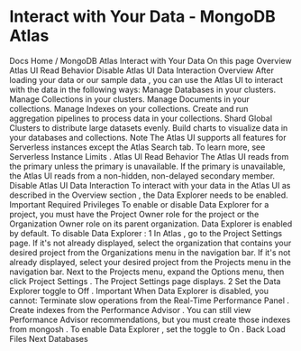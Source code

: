 # Interact with Your Data - MongoDB Atlas


Docs Home / MongoDB Atlas Interact with Your Data On this page Overview Atlas UI Read Behavior Disable Atlas UI Data Interaction Overview After loading your data or our sample data , you can
use the Atlas UI to interact with the data in the following ways: Manage Databases in your
clusters. Manage Collections in your
clusters. Manage Documents in your collections. Manage Indexes on your collections. Create and run aggregation pipelines to
process data in your collections. Shard Global Clusters to distribute large datasets evenly. Build charts to visualize data in your
databases and collections. Note The Atlas UI supports all features for
Serverless instances except the Atlas Search tab. To learn more, see Serverless Instance Limits . Atlas UI Read Behavior The Atlas UI reads from the primary unless the primary is
unavailable. If the primary is unavailable, the Atlas UI
reads from a non-hidden, non-delayed secondary member. Disable Atlas UI Data Interaction To interact with your data in the Atlas UI as described in the Overview section , the Data
Explorer needs to be enabled. Important Required Privileges To enable or disable Data Explorer for a project, you
must have the Project Owner role for the project
or the Organization Owner role on its parent organization. Data Explorer is enabled by default. To disable Data Explorer : 1 In Atlas , go to the Project Settings page. If it's not already displayed, select the organization that
contains your desired project from the Organizations menu in the
navigation bar. If it's not already displayed, select your desired project
from the Projects menu in the navigation bar. Next to the Projects menu, expand the Options menu, then click Project Settings . The Project Settings page
displays. 2 Set the Data Explorer toggle to Off . Important When Data Explorer is disabled, you cannot: Terminate slow operations from the Real-Time Performance Panel . Create indexes from the Performance Advisor . You
can still view Performance Advisor recommendations, but you must
create those indexes from mongosh . To enable Data Explorer , set the toggle to On . Back Load Files Next Databases

